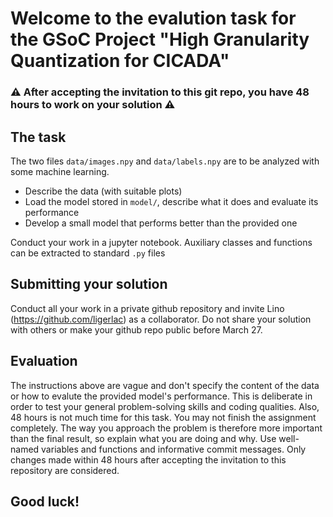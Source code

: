 # Welcome to the evalution task for the GSoC Project "High Granularity Quantization for CICADA"

### :warning: After accepting the invitation to this git repo, you have 48 hours to work on your solution :warning:

## The task
The two files `data/images.npy` and `data/labels.npy` are to be analyzed with some machine learning. 
 - Describe the data (with suitable plots)
 - Load the model stored in `model/`, describe what it does and evaluate its performance
 - Develop a small model that performs better than the provided one

 Conduct your work in a jupyter notebook. Auxiliary classes and functions can be extracted to standard `.py` files 

## Submitting your solution
Conduct all your work in a private github repository and invite Lino (https://github.com/ligerlac) as a collaborator. Do not share your solution with others or make your github repo public before March 27.

## Evaluation
The instructions above are vague and don't specify the content of the data or how to evalute the provided model's performance. This is deliberate in order to test your general problem-solving skills and coding qualities. Also, 48 hours is not much time for this task. You may not finish the assignment completely. The way you approach the problem is therefore more important than the final result, so explain what you are doing and why. Use well-named variables and functions and informative commit messages. Only changes made within 48 hours after accepting the invitation to this repository are considered.

## Good luck!
